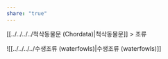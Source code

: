 ```yaml
---
share: "true"
---
```

[[../../../../척삭동물문 (Chordata)|척삭동물문]] > 조류

![[../../../../수생조류 (waterfowls)|수생조류 (waterfowls)]]
